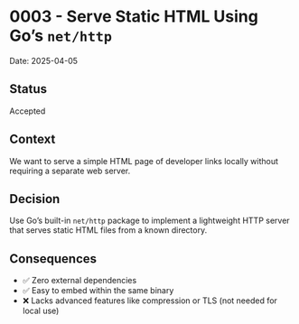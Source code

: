 # 0003 - Serve Static HTML Using Go’s `net/http`

Date: 2025-04-05

## Status

Accepted

## Context

We want to serve a simple HTML page of developer links locally without requiring a separate web server.

## Decision

Use Go’s built-in `net/http` package to implement a lightweight HTTP server that serves static HTML files from a known directory.

## Consequences

- ✅ Zero external dependencies
- ✅ Easy to embed within the same binary
- ❌ Lacks advanced features like compression or TLS (not needed for local use)
